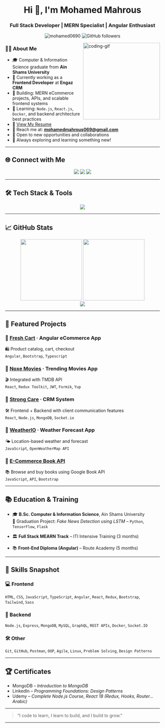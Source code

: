 <h1 align="center">Hi 👋, I'm Mohamed Mahrous</h1>
<h3 align="center">Full Stack Developer | MERN Specialist | Angular Enthusiast</h3>

<p align="center">
  <img src="https://komarev.com/ghpvc/?username=mohamed0690&label=Profile%20views&color=0e75b6&style=flat" alt="mohamed0690" />
  <img src="https://img.shields.io/github/followers/mohamed0690?label=Followers" alt="GitHub followers" />
</p>

<img align="right" src="https://user-images.githubusercontent.com/63050133/156676671-d5b2e362-97d4-4404-9447-dd71ddfea82f.gif" width="250" alt="coding-gif"/>

### 👨‍💻 About Me

- 🎓 Computer & Information Science graduate from **Ain Shams University**
- 💼 Currently working as a **Frontend Developer** at **Engaz CRM**
- 🔭 Building: MERN eCommerce projects, APIs, and scalable frontend systems
- 🌱 Learning: `Node.js`, `React.js`, `Docker`, and backend architecture best practices
- 📄 [View My Resume](https://drive.google.com/file/d/1_rm8imeEqe4_BJc02z5O4JKL-C0_SyZ7/view?usp=sharing)
- 💌 Reach me at: **mohamedmahrous069@gmail.com**
- 🤝 Open to new opportunities and collaborations
- 🧠 Always exploring and learning something new!

---

## 🌐 Connect with Me

<p align="center">
  <a href="mailto:mohamedmahrous069@gmail.com"><img src="https://img.shields.io/badge/Gmail-D14836?style=for-the-badge&logo=gmail&logoColor=white"/></a>
  <a href="https://www.linkedin.com/in/mohamed-mahrous-428557153/"><img src="https://img.shields.io/badge/LinkedIn-0077B5?style=for-the-badge&logo=linkedin&logoColor=white"/></a>
  <a href="https://www.facebook.com/mohamed069cbb"><img src="https://img.shields.io/badge/Facebook-1877F2?style=for-the-badge&logo=facebook&logoColor=white"/></a>
</p>

---

## 🛠️ Tech Stack & Tools

<p align="center">
  <img src="https://skillicons.dev/icons?i=html,css,js,ts,angular,react,nodejs,express,mongodb,mysql,redux,bootstrap,tailwind,sass,git,github,docker,linux,figma,postman,webpack,vscode" />
</p>

---

## 📈 GitHub Stats

<p align="center">
  <img src="https://github-readme-stats.vercel.app/api?username=mohamed0690&show_icons=true&theme=tokyonight&count_private=true" height="200"/>
  <img src="https://github-readme-stats.vercel.app/api/top-langs/?username=mohamed0690&layout=compact&theme=tokyonight" height="200"/>
  <br/>
  <img src="https://github-readme-streak-stats.herokuapp.com/?user=mohamed0690&theme=tokyonight_duo"/>
</p>

---

## 🧩 Featured Projects

### 🔹 [Fresh Cart](https://github.com/mohamed0690/Fresh-Cart) · Angular eCommerce App  
🛍️ Product catalog, cart, checkout  
`Angular`, `Bootstrap`, `Typescript`

### 🔹 [Noxe Movies](https://github.com/mohamed0690/Noxe-Movies) · Trending Movies App  
🎬 Integrated with TMDB API  
`React`, `Redux Toolkit`, `JWT`, `Formik`, `Yup`

### 🔹 [Strong Care](https://github.com/mohamed0690/Strong-Care) · CRM System  
🛠️ Frontend + Backend with client communication features  
`React`, `Node.js`, `MongoDB`, `Socket.io`

### 🔹 [WeatherIO](https://github.com/mohamed0690/Weather-io) · Weather Forecast App  
🌤️ Location-based weather and forecast  
`JavaScript`, `OpenWeatherMap API`

### 🔹 [E-Commerce Book API](https://github.com/mohamed0690/BookStore-Ecommerce)  
📚 Browse and buy books using Google Book API  
`JavaScript`, `API`, `Bootstrap`

---

## 📚 Education & Training

- 🎓 **B.Sc. Computer & Information Science**, Ain Shams University  
  🧪 Graduation Project: *Fake News Detection using LSTM* – `Python`, `TensorFlow`, `Flask`

- 🏛️ **Full Stack MEARN Track** – ITI Intensive Training (3 months)  
- 📚 **Front-End Diploma (Angular)** – Route Academy (5 months)

---

## 🎯 Skills Snapshot

### 💻 Frontend
`HTML`, `CSS`, `JavaScript`, `TypeScript`, `Angular`, `React`, `Redux`, `Bootstrap`, `Tailwind`, `Sass`

### 🧩 Backend
`Node.js`, `Express`, `MongoDB`, `MySQL`, `GraphQL`, `REST APIs`, `Docker`, `Socket.IO`

### 🛠 Other
`Git`, `GitHub`, `Postman`, `OOP`, `Agile`, `Linux`, `Problem Solving`, `Design Patterns`

---

## 🏆 Certificates

- MongoDB – *Introduction to MongoDB*
- LinkedIn – *Programming Foundations: Design Patterns*
- Udemy – *Complete Node.js Course*, *React 18 (Redux, Hooks, Router… Arabic)*

---

> “I code to learn, I learn to build, and I build to grow.”

---


